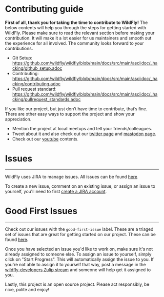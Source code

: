 # Contributing guide

**First of all, thank you for taking the time to contribute to WildFly!** The below contents will help you through the steps for getting started with WildFly. Please make sure to read the relevant section before making your contribution. It will make it a lot easier for us maintainers and smooth out the experience for all involved. The community looks forward to your contributions.

* Git Setup: https://github.com/wildfly/wildfly/blob/main/docs/src/main/asciidoc/_hacking/github_setup.adoc
* Contributing: https://github.com/wildfly/wildfly/blob/main/docs/src/main/asciidoc/_hacking/contributing.adoc
* Pull request standard: https://github.com/wildfly/wildfly/blob/main/docs/src/main/asciidoc/_hacking/pullrequest_standards.adoc

If you like our project, but just don’t have time to contribute, that’s fine. There are other easy ways to support the project and show your appreciation.

* Mention the project at local meetups and tell your friends/colleagues.
* Tweet about it and also check out our [twitter page](https://twitter.com/WildFlyAS) and [mastodon page](https://fosstodon.org/@wildflyas).
* Check out our [youtube](https://www.youtube.com/@WildFlyAS) contents.

# Issues

---

WildFly uses JIRA to manage issues. All issues can be found [here](https://issues.redhat.com/projects/WFLY/issues/).

To create a new issue, comment on an existing issue, or assign an issue to yourself, you'll need to first [create a JIRA account](https://issues.redhat.com/).

# Good First Issues

---

Check out our issues with the `good-first-issue` label. These are a triaged set of issues that are great for getting started on our project. These can be found [here](https://issues.redhat.com/issues/?filter=12403174).

Once you have selected an issue you'd like to work on, make sure it's not already assigned to someone else. To assign an issue to yourself, simply click on "Start Progress". This will automatically assign the issue to you. If you're not able to assign it to yourself that way, post a message in the [wildfly-developers Zulip stream](https://wildfly.zulipchat.com/#narrow/stream/174184-wildfly-developers) and someone will help get it assigned to you.

Lastly, this project is an open source project. Please act responsibly, be nice, polite and enjoy!